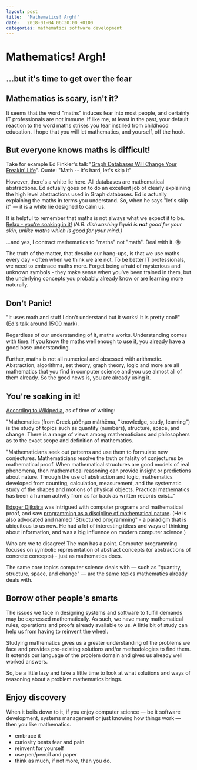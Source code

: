 ```yaml
---
layout: post
title:  "Mathematics! Argh!"
date:   2018-01-04 06:30:00 +0100
categories: mathematics software development
---
```


# Mathematics! Argh!
## ...but it's time to get over the fear


## Mathematics is scary, isn't it?

It seems that the word "maths" induces fear into most people, and certainly IT professionals are not immune. If like me, at least in the past, your default reaction to the word maths strikes you fear instilled from childhood education. I hope that you will let mathematics, and yourself, off the hook.


## But everyone knows maths is difficult!

Take for example Ed Finkler's talk "[Graph Databases Will Change Your Freakin' Life](https://www.youtube.com/watch?v=3vleFxDGoEs)". Quote: "Math -- it's hard, let's skip it"

However, there's a white lie here. All databases are mathematical abstractions. Ed actually goes on to do an excellent job of clearly explaining the high level abstractions used in Graph databases. Ed is actually explaining the maths in terms you understand. So, when he says "let's skip it" &mdash; it is a white lie designed to calm us.

It is helpful to remember that maths is not always what we expect it to be. [Relax - you're soaking in it!](https://www.youtube.com/watch?v=6eIRksrDBXM)  _(N.B. dishwashing liquid is __not__ good for your skin, unlike maths which is good for your mind.)_

...and yes, I contract mathematics to "maths" not "math". Deal with it. &#128540;

The truth of the matter, that despite our hang-ups, is that we use maths every day - often when we think we are not. To be better IT professionals, we need to embrace maths more. Forget being afraid of mysterious and unknown symbols - they make sense when you've been trained in them, but the underlying concepts you probably already know or are learning more naturally.


## Don't Panic!

"It uses math and stuff I don't understand but it works! It is pretty cool!" ([Ed's talk around 15:00 mark](https://youtu.be/3vleFxDGoEs?t=15m)).

Regardless of our understanding of it, maths works. Understanding comes with time. If you know the maths well enough to use it, you already have a good base understanding.

Further, maths is not all numerical and obsessed with arithmetic. Abstraction, algorithms, set theory, graph theory, logic and more are all mathematics that you find in computer science and you use almost all of them already. So the good news is, you are already using it.


## You're soaking in it!

[According to Wikipedia](https://en.wikipedia.org/wiki/Mathematics), as of time of writing:

"Mathematics (from Greek μάθημα máthēma, "knowledge, study, learning") is the study of topics such as quantity (numbers), structure, space, and change. There is a range of views among mathematicians and philosophers as to the exact scope and definition of mathematics.

"Mathematicians seek out patterns and use them to formulate new conjectures. Mathematicians resolve the truth or falsity of conjectures by mathematical proof. When mathematical structures are good models of real phenomena, then mathematical reasoning can provide insight or predictions about nature. Through the use of abstraction and logic, mathematics developed from counting, calculation, measurement, and the systematic study of the shapes and motions of physical objects. Practical mathematics has been a human activity from as far back as written records exist..."

[Edsger Djikstra](https://en.wikipedia.org/wiki/Edsger_W._Dijkstra) was intrigued with computer programs and mathematical proof, and saw [programming as a discipline of mathematical nature](https://www.cs.utexas.edu/~EWD/transcriptions/EWD03xx/EWD361.html). (He is also advocated and named "Structured programming" - a paradigm that is ubiquitous to us now. He had a lot of interesting ideas and ways of thinking about information, and was a big influence on modern computer science.)

Who are we to disagree! The man has a point. Computer programming focuses on symbolic representation of abstract concepts (or abstractions of concrete concepts) - just as mathematics does.

The same core topics computer science deals with &mdash; such as "quantity, structure, space, and change" &mdash; are the same topics mathematics already deals with.


## Borrow other people's smarts

The issues we face in designing systems and software to fulfill demands may be expressed mathematically. As such, we have many mathematical rules, operations and proofs already available to us. A little bit of study can help us from having to reinvent the wheel.

Studying mathematics gives us a greater understanding of the problems we face and provides pre-existing solutions and/or methodologies to find them. It extends our language of the problem domain and gives us already well worked answers.

So, be a little lazy and take a little time to look at what solutions and ways of reasoning about a problem mathematics brings.


## Enjoy discovery

When it boils down to it, if you enjoy computer science &mdash; be it software development, systems management or just knowing how things work &mdash; then you like mathematics.

- embrace it
- curiosity beats fear and pain
- reinvent for yourself
- use pen/pencil and paper
- think as much, if not more, than you do.


